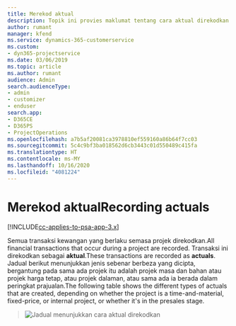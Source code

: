 ```yaml
---
title: Merekod aktual
description: Topik ini provies maklumat tentang cara aktual direkodkan.
author: rumant
manager: kfend
ms.service: dynamics-365-customerservice
ms.custom:
- dyn365-projectservice
ms.date: 03/06/2019
ms.topic: article
ms.author: rumant
audience: Admin
search.audienceType:
- admin
- customizer
- enduser
search.app:
- D365CE
- D365PS
- ProjectOperations
ms.openlocfilehash: a7b5af20081ca3978810ef559160a86b64f7cc03
ms.sourcegitcommit: 5c4c9bf3ba018562d6cb3443c01d550489c415fa
ms.translationtype: HT
ms.contentlocale: ms-MY
ms.lasthandoff: 10/16/2020
ms.locfileid: "4081224"
---
```

# <a name="recording-actuals"></a><span data-ttu-id="d88e5-103">Merekod aktual</span><span class="sxs-lookup"><span data-stu-id="d88e5-103">Recording actuals</span></span> 

[!INCLUDE[cc-applies-to-psa-app-3.x](../includes/cc-applies-to-psa-app-3x.md)]

<span data-ttu-id="d88e5-104">Semua transaksi kewangan yang berlaku semasa projek direkodkan.</span><span class="sxs-lookup"><span data-stu-id="d88e5-104">All financial transactions that occur during a project are recorded.</span></span> <span data-ttu-id="d88e5-105">Transaksi ini direkodkan sebagai **aktual**.</span><span class="sxs-lookup"><span data-stu-id="d88e5-105">These transactions are recorded as **actuals**.</span></span> <span data-ttu-id="d88e5-106">Jadual berikut menunjukkan jenis sebenar berbeza yang dicipta, bergantung pada sama ada projek itu adalah projek masa dan bahan atau projek harga tetap, atau projek dalaman, atau sama ada ia berada dalam peringkat prajualan.</span><span class="sxs-lookup"><span data-stu-id="d88e5-106">The following table shows the different types of actuals that are created, depending on whether the project is a time-and-material, fixed-price, or internal project, or whether it's in the presales stage.</span></span>

> ![Jadual menunjukkan cara aktual direkodkan](media/advanced-table2.png)
